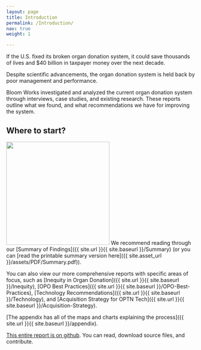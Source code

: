 ```yaml
---
layout: page
title: Introduction
permalink: /Introduction/
nav: true
weight: 1

---
```


If the U.S. fixed its broken organ donation system, it could save thousands of lives and $40 billion in taxpayer money over the next decade.

Despite scientific advancements, the organ donation system is held back by poor management and performance.

Bloom Works investigated and analyzed the current organ donation system through interviews, case studies, and existing research. These reports outline what we found, and what recommendations we have for improving the system.

## Where to start? 

<img src="{{ site.asset_url }}/assets/images/odr-sum-cov.jpg" width="275" >
<!-- ![Summary of Findings front cover](assets/images/odr-sum-cov.jpg)
 -->
We recommend reading through our [Summary of Findings]({{ site.url }}{{ site.baseurl }}/Summary) (or you can [read the printable summary version here]({{ site.asset_url }}/assets/PDF/Summary.pdf)).

You can also view our more comprehensive reports with specific areas of focus, such as [Inequity in Organ Donation]({{ site.url }}{{ site.baseurl }}/Inequity), [OPO Best Practices]({{ site.url }}{{ site.baseurl }}/OPO-Best-Practices), [Technology Recommendations]({{ site.url }}{{ site.baseurl }}/Technology), and [Acquisition Strategy for OPTN Tech]({{ site.url }}{{ site.baseurl }}/Acquisition-Strategy). 

[The appendix has all of the maps and charts explaining the process]({{ site.url }}{{ site.baseurl }}/appendix). 

[This entire report is on github](https://github.com/Bloom-Works/organ-donation-reform). You can read, download source files, and contribute.

